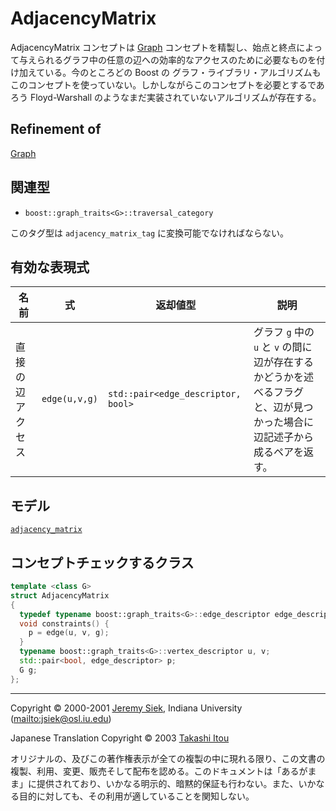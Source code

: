 # AdjacencyMatrix
AdjacencyMatrix コンセプトは [Graph](Graph.md) コンセプトを精製し、始点と終点によって与えられるグラフ中の任意の辺への効率的なアクセスのために必要なものを付け加えている。今のところどの Boost の グラフ・ライブラリ・アルゴリズムもこのコンセプトを使っていない。しかしながらこのコンセプトを必要とするであろう Floyd-Warshall のようなまだ実装されていないアルゴリズムが存在する。


## Refinement of
[Graph](Graph.md)


## 関連型
- `boost::graph_traits<G>::traversal_category`

このタグ型は `adjacency_matrix_tag` に変換可能でなければならない。


## 有効な表現式

| 名前 | 式 | 返却値型 | 説明 |
|------|----|----------|------|
| 直接の辺アクセス | `edge(u,v,g)` | `std::pair<edge_descriptor, bool>` | グラフ `g` 中の `u` と `v` の間に辺が存在するかどうかを述べるフラグと、辺が見つかった場合に辺記述子から成るペアを返す。 |


## モデル
[`adjacency_matrix`](adjacency_matrix.md)


## コンセプトチェックするクラス

```cpp
template <class G>
struct AdjacencyMatrix
{
  typedef typename boost::graph_traits<G>::edge_descriptor edge_descriptor;
  void constraints() {
    p = edge(u, v, g);
  }
  typename boost::graph_traits<G>::vertex_descriptor u, v;
  std::pair<bool, edge_descriptor> p;
  G g;
};
```


***
Copyright © 2000-2001 [Jeremy Siek](http://www.boost.org/doc/libs/1_31_0/people/jeremy_siek.htm), Indiana University (<mailto:jsiek@osl.iu.edu>)

Japanese Translation Copyright © 2003 [Takashi Itou](mailto:takashi-it@po6.nsk.ne.jp)

オリジナルの、及びこの著作権表示が全ての複製の中に現れる限り、この文書の複製、利用、変更、販売そして配布を認める。このドキュメントは「あるがまま」に提供されており、いかなる明示的、暗黙的保証も行わない。また、いかなる目的に対しても、その利用が適していることを関知しない。

